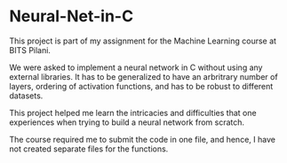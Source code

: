 # Neural-Net-in-C

This project is part of my assignment for the Machine Learning course at BITS Pilani. 

We were asked to implement a neural network in C without using any external libraries. It has to be generalized to have an arbritrary number of layers, ordering of activation functions, and has to be robust to different datasets. 

This project helped me learn the intricacies and difficulties that one experiences when trying to build a neural network from scratch. 

The course required me to submit the code in one file, and hence, I have not created separate files for the functions. 

